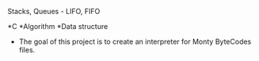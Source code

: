  Stacks, Queues - LIFO, FIFO

*C
*Algorithm
*Data structure

* The goal of this project is to create an interpreter for Monty ByteCodes files.
